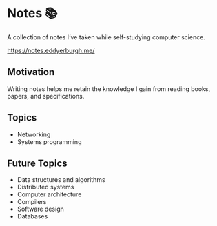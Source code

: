 # Notes 📚

A collection of notes I’ve taken while self-studying computer science.

https://notes.eddyerburgh.me/

## Motivation

Writing notes helps me retain the knowledge I gain from reading books, papers, and specifications.

## Topics

* Networking
* Systems programming

## Future Topics

- Data structures and algorithms
- Distributed systems
- Computer architecture
- Compilers
- Software design
- Databases
